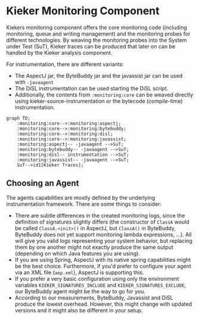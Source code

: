 # Kieker Monitoring Component

Kiekers monitoring component offers the core monitoring code (including monitoring, queue and writing management) and the monitoring probes for different technologies. By weaving the monitoring probes into the System under Test (SuT), Kieker traces can be produced that later on can be handled by the Kieker analysis component.

For instrumentation, there are different variants:
* The AspectJ jar, the ByteBuddy jar and the javassist jar can be used with `-javaagent`
* The DiSL instrumentation can be used starting the DiSL script.
* Additionally, the contents from `:monitoring:core` can be weaved directly using kieker-source-instrumentation or the bytecode (compile-time) instrumentation.

```mermaid
graph TD;
	:monitoring:core-->:monitoring:aspectj;
	:monitoring:core-->:monitoring:bytebuddy;
	:monitoring:core-->:monitoring:disl;
	:monitoring:core-->:monitoring:javassist;
	:monitoring:aspectj-- -javaagent -->SuT;
	:monitoring:bytebuddy-- -javaagent -->SuT;
	:monitoring:disl-- instrumentation -->SuT;
	:monitoring:javassist-- -javaagent -->SuT;
	SuT-->id1[Kieker Traces];
```

## Choosing an Agent

The agents capabilities are mostly defined by the underlying instrumentation framework. There are some things to consider:
- There are subtle differences in the created monitoring logs, since the definition of signatures slightly differs (the constructor of `ClassA` would be called `ClassA.<init>()` in AspectJ, but `ClassA()` in ByteBuddy, ByteBuddy does not yet support monitoring lambda expressions, ...). All will give you valid logs representing your system behavior, but replacing them by one another might not exactly produce the same output (depending on which Java features you are using).
- If you are using Spring, AspectJ with its native spring capabilities might be the best choice. Furthermore, if you'd prefer to configure your agent via an XML file (`aop.xml`), AspectJ is supporting this.
- If you prefer a very basic configuration using only the environment variables `KIEKER_SIGNATURES_INCLUDE` and `KIEKER_SIGNATURES_EXCLUDE`, our ByteBuddy agent might be the way to go for you.
- According to our measurements, ByteBuddy, Javassist and DiSL produce the lowest overhead. However, this might change with updated versions and it might also be different in your setup.
